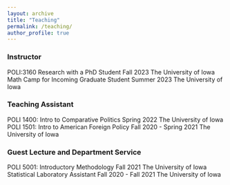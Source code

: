 ```yaml
---
layout: archive
title: "Teaching"
permalink: /teaching/
author_profile: true
---
```


### Instructor
POLI:3160 Research with a PhD Student Fall 2023 The University of Iowa\
Math Camp for Incoming Graduate Student Summer 2023 The University of Iowa

### Teaching Assistant

POLI 1400: Intro to Comparative Politics Spring 2022  The University of Iowa\
POLI 1501: Intro to American Foreign Policy  Fall 2020 - Spring 2021 The University of Iowa

### Guest Lecture and Department Service
POLI 5001: Introductory Methodology Fall 2021 The University of Iowa\
Statistical Laboratory Assistant Fall 2020 - Fall 2021 The University of Iowa
